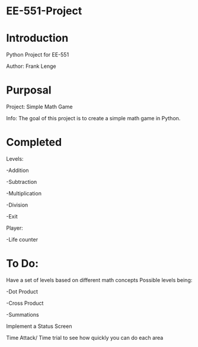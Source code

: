 # EE-551-Project
# Introduction
Python Project for EE-551

Author: Frank Lenge
# Purposal
Project: Simple Math Game 

Info: The goal of this project is to create a simple math game in Python.

# Completed
Levels:

-Addition 

-Subtraction

-Multiplication

-Division

-Exit

Player:

-Life counter

# To Do:
Have a set of levels based on different math concepts
Possible levels being: 

-Dot Product

-Cross Product

-Summations

Implement a Status Screen

Time Attack/ Time trial to see how quickly you can do each area

